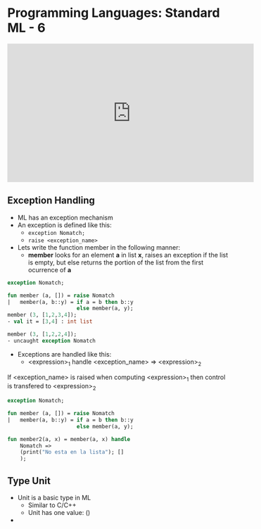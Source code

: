 # Programming Languages: Standard ML - 6

<iframe width="560" height="315" src="https://www.youtube.com/embed/CNHZI-YRvfw" frameborder="0" allow="accelerometer; autoplay; clipboard-write; encrypted-media; gyroscope; picture-in-picture" allowfullscreen></iframe>

## Exception Handling

- ML has an exception mechanism
- An exception is defined like this:
    - `exception Nomatch;`
    - `raise <exception_name>`
- Lets write the function member in the following manner:
    - **member** looks for an element **a** in list **x**, raises an exception if the list is empty, but else returns the portion of the list from the first ocurrence of **a**

```sml
exception Nomatch;

fun member (a, []) = raise Nomatch
|   member(a, b::y) = if a = b then b::y
                      else member(a, y);
member (3, [1,2,3,4]);
- val it = [3,4] : int list

member (3, [1,2,2,4]);
- uncaught exception Nomatch
```

- Exceptions are handled like this:
    - \<expression><sub>1</sub> handle \<exception_name> => \<expression><sub>2</sub>

If \<exception_name> is raised when computing \<expression><sub>1</sub> then control is transfered to \<expression><sub>2</sub>

```sml
exception Nomatch;

fun member (a, []) = raise Nomatch
|   member(a, b::y) = if a = b then b::y
                      else member(a, y);

fun member2(a, x) = member(a, x) handle 
    Nomatch =>
	(print("No esta en la lista"); [] 
    );
```

## Type Unit
- Unit is a basic type in ML
    - Similar to C/C++
    - Unit has one value: ()
- 